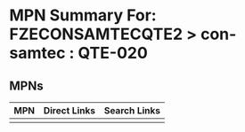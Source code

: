 



# MPN Summary For: FZECONSAMTECQTE2 > con-samtec : QTE-020

## MPNs
  

|MPN|Direct Links|Search Links|
| :--- | :--- | :--- |
||||
